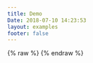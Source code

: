 ```yaml
---
title: Demo
Date: 2018-07-10 14:23:53
layout: examples
footer: false
---
```


{% raw %}
<checkout-app></checkout-app>
{% endraw %}